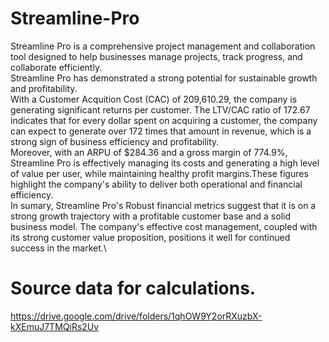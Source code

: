# Streamline-Pro
Streamline Pro is a comprehensive project management and collaboration tool designed to help businesses manage projects, track progress, and collaborate efficiently. \
Streamline Pro has demonstrated a strong potential for sustainable growth and profitability. \
With a Customer Acquition Cost (CAC) of 
209,610.29, the company is generating significant returns per customer.
The LTV/CAC ratio of 172.67 indicates that for every dollar spent on acquiring a customer, the company can expect to generate over 172 times that amount in revenue, which is a strong sign of business efficiency and profitability.\
Moreover, with an ARPU of $284.36 and a gross margin of 774.9%, Streamline Pro is effectively managing its costs and generating a high level of value per user, while maintaining healthy profit margins.These figures highlight the company's ability to deliver both operational and financial efficiency.\
In sumary, Streamline Pro's Robust financial metrics suggest that it is on a strong growth trajectory with a profitable customer base and a solid business model. The company's effective cost management, coupled with its strong customer value proposition, positions it well for continued success in the market.\
# Source data for calculations.
https://drive.google.com/drive/folders/1qhOW9Y2orRXuzbX-kXEmuJ7TMQiRs2Uv

